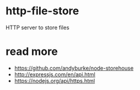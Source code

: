 # http-file-store
HTTP server to store files

# read more

- https://github.com/andyburke/node-storehouse
- http://expressjs.com/en/api.html
- https://nodejs.org/api/https.html

